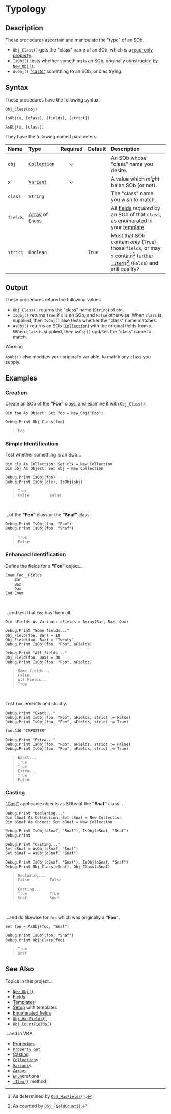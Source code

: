 # Typology #

## Description ##

These procedures ascertain and manipulate the "type" of an SOb.

  - `Obj_Class()` gets the "class" name of an SOb, which is a [read-only property][vba_prp_get].
  - `IsObj()` tests whether something is an SOb, originally constructed by [`New_Obj()`][sob_cre].
  - `AsObj()` ["casts"][vba_cast] something to an SOb, or dies trying.


## Syntax ##

These procedures have the following syntax.

```vba
Obj_Class(obj)

IsObj(x, [class], [fields], [strict])

AsObj(x, [class])
```

They have the following named parameters.

| Name     | Type                                    | Required | Default | Description                                                                                                                                   |
| :------- | :-------------------------------------- | :------: | :------ | :-------------------------------------------------------------------------------------------------------------------------------------------- |
| `obj`    | [`Collection`][vba_clx]                 | ✓        |         | An SOb whose "class" name you desire.                                                                                                         |
| `x`      | [`Variant`][vba_var]                    | ✓        |         | A value which _might_ be an SOb (or not).                                                                                                     |
| `class`  | `String`                                |          |         | The "class" name you wish to match.                                                                                                           |
| `fields` | [Array][vba_arr] of [`Enum`][vba_enum]s |          |         | All [fields][sob_fld] _required_ by an SOb of that `class`, as [enumerated][sob_doc_tmp] in your [template][sob_tmp_enm].                     |
| `strict` | `Boolean`                               |          | `True`  | Must that SOb contain _only_ (`True`) those `fields`, or may `x` contain[^1] further [`.Item`][vba_clx_itm]s[^2] (`False`) and still qualify? |


  [^1]: As determined by [`Obj_HasFields()`][sob_flds].
  [^2]: As counted by [`Obj_FieldCount()`][sob_flds].


## Output ##

These procedures return the following values.

  - `Obj_Class()` returns the "class" name (`String`) of `obj`.
  - `IsObj()` returns `True` if `x` is an SOb, and `False` otherwise.  When `class` is supplied, then `IsObj()` also tests whether the "class" name matches.
  - `AsObj()` returns an SOb ([`Collection`][vba_clx]) with the original fields from `x`.  When `class` is supplied, then `AsObj()` updates the "class" name to match.

> [!WARNING]
> 
> `AsObj()` also modifies your original `x` variable, to match any `class` you supply.


## Examples ##

### Creation ###

Create an SOb of the **"Foo"** class, and examine it with `Obj_Class()`.

```vba
Dim foo As Object: Set foo = New_Obj("Foo")

Debug.Print Obj_Class(foo)
```

> ```
> Foo
> ```


### Simple Identification ###

Test whether something is an SOb…

```vba
Dim clx As Collection: Set clx = New Collection
Dim obj As Object: Set obj = New Collection

Debug.Print IsObj(foo)
Debug.Print IsObj(clx), IsObj(obj)
```

> ```
> True
> False         False
> ```

<br>

…of the **"Foo"** class or the **"Snaf"** class.

```vba
Debug.Print IsObj(foo, "Foo")
Debug.Print IsObj(foo, "Snaf")
```

> ```
> True
> False
> ```


### Enhanced Identification ###

Define the fields for a **"Foo"** object…

```vba
Enum Foo__Fields
	Bar
	Baz
	Qux
End Enum
```

<br>

…and test that `foo` has them all.

```vba
Dim aFields As Variant: aFields = Array(Bar, Baz, Qux)

Debug.Print "Some fields..."
Obj_Field(foo, Bar) = 10
Obj_Field(foo, Baz) = "Twenty"
Debug.Print IsObj(foo, "Foo", aFields)

Debug.Print "All fields..."
Obj_Field(foo, Qux) = 30
Debug.Print IsObj(foo, "Foo", aFields)
```

> ```
> Some fields...
> False
> All Fields...
> True
> ```

<br>

Test `foo` leniently and strictly.

```vba
Debug.Print "Exact..."
Debug.Print IsObj(foo, "Foo", aFields, strict := False)
Debug.Print IsObj(foo, "Foo", aFields, strict := True)

foo.Add "IMPOSTER"

Debug.Print "Extra..."
Debug.Print IsObj(foo, "Foo", aFields, strict := False)
Debug.Print IsObj(foo, "Foo", aFields, strict := True)
```

> ```
> Exact...
> True
> True
> Extra...
> True
> False
> ```


### Casting ###

["Cast"][vba_cast] applicable objects as SObs of the **"Snaf"** class…

```vba
Debug.Print "Declaring..."
Dim cSnaf As Collection: Set cSnaf = New Collection
Dim oSnaf As Object: Set oSnaf = New Collection

Debug.Print IsObj(cSnaf, "Snaf"), IsObj(oSnaf, "Snaf")
Debug.Print

Debug.Print "Casting..."
Set cSnaf = AsObj(cSnaf, "Snaf")
Set oSnaf = AsObj(oSnaf, "Snaf")

Debug.Print IsObj(cSnaf, "Snaf"), IsObj(oSnaf, "Snaf")
Debug.Print Obj_Class(cSnaf), Obj_Class(oSnaf)
```

> ```
> Declaring...
> False         False
> 
> Casting...
> True          True
> Snaf          Snaf
> ```

<br>

…and do likewise for `foo` which was originally a **"Foo"**.

```vba
Set foo = AsObj(foo, "Snaf")

Debug.Print IsObj(foo, "Snaf")
Debug.Print Obj_Class(foo)
```

> ```
> True
> Snaf
> ```


## See Also ##

Topics in this project…

  - [`New_Obj()`][sob_cre]
  - [Fields][sob_fld]
  - [Templates][sob_tmps]
  - [Setup][sob_setup] with templates
  - [Enumerated fields][sob_tmp_enm]
  - [`Obj_HasFields()`][sob_flds]
  - [`Obj_CountFields()`][sob_flds]

…and in VBA.

  - [Properties][vba_prp]
  - [`Property Get`][vba_prp_get]
  - [Casting][vba_cast]
  - [`Collection`][vba_clx]s
  - [`Variant`][vba_var]s
  - [Arrays][vba_arr]
  - [`Enum`][vba_enum]erations
  - [`.Item()`][vba_clx_itm] method



  [vba_prp_get]: https://learn.microsoft.com/office/vba/language/reference/user-interface-help/property-get-statement
  [sob_cre]:     Creation.md
  [vba_cast]:    https://learn.microsoft.com/dotnet/visual-basic/language-reference/operators/directcast-operator
  [vba_clx]:     https://learn.microsoft.com/office/vba/language/reference/user-interface-help/collection-object
  [vba_var]:     https://learn.microsoft.com/office/vba/language/reference/user-interface-help/variant-data-type
  [vba_arr]:     https://learn.microsoft.com/office/vba/language/concepts/getting-started/using-arrays
  [vba_enum]:    https://learn.microsoft.com/office/vba/language/reference/user-interface-help/enum-statement
  [sob_fld]:     Field.md
  [sob_doc_tmp]: Setup.md#template
  [sob_tmp_enm]: ../src/SObTemplate.bas#L26-L29
  [vba_clx_itm]: https://learn.microsoft.com/office/vba/language/reference/user-interface-help/item-method-visual-basic-for-applications
  [sob_flds]:    Fields.md
  [sob_tmps]:    ../../../search?type=code&q=path:src/*Template.bas
  [sob_setup]:   ../README.md#setup
  [vba_prp]:     https://learn.microsoft.com/office/vba/language/glossary/vbe-glossary#property
